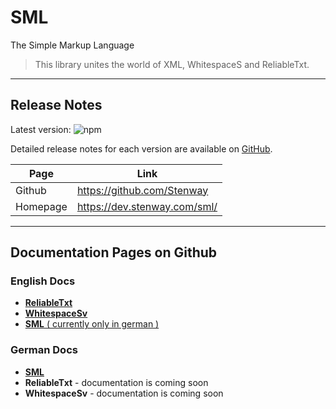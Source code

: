 # SML

The Simple Markup Language

> This library unites the world of XML, WhitespaceS and ReliableTxt.

---

## Release Notes

Latest version: ![npm](https://img.shields.io/npm/v/@gelight/sml?style=for-the-badge)

Detailed release notes for each version are available on [GitHub](https://github.com/GELight/sml/blob/master/CHANGELOG.md).

| Page | Link |
| ---- | ---- |
| Github | https://github.com/Stenway |
| Homepage | https://dev.stenway.com/sml/ |

---

## Documentation Pages on Github

### English Docs

- [**ReliableTxt**](https://github.com/GELight/sml/tree/master/src/doc/en/reliabletxt)
- [**WhitespaceSv**](https://github.com/GELight/sml/tree/master/src/doc/en/wsv)
- [**SML** ( currently only in german )](https://github.com/GELight/sml/tree/master/src/doc/de)

### German Docs

- [**SML**](https://github.com/GELight/sml/tree/master/src/doc/de)
- **ReliableTxt** - documentation is coming soon
- **WhitespaceSv** - documentation is coming soon
